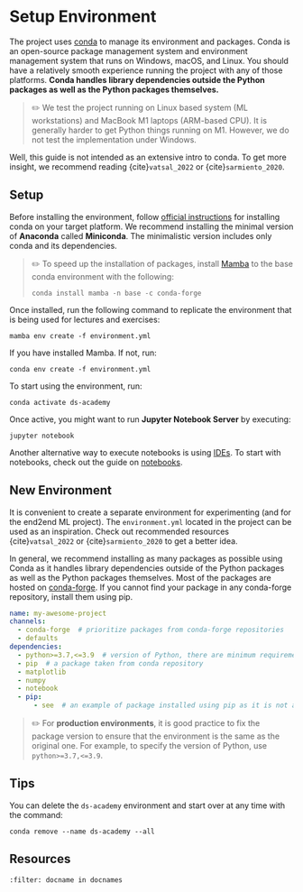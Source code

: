# Setup Environment

The project uses [conda](https://docs.conda.io/en/latest/) to manage its environment and packages. Conda is an
open-source package management system and environment management system that runs on Windows, macOS, and Linux. You
should have a relatively smooth experience running the project with any of those platforms. **Conda handles library
dependencies outside the Python packages as well as the Python packages themselves.**

> ✏️ We test the project running on Linux based system (ML workstations) and MacBook M1 laptops
> (ARM-based CPU). It is generally harder to get Python things running on M1. However, we do not test the
> implementation under Windows.

Well, this guide is not intended as an extensive intro to conda. To get more insight, we recommend reading
{cite}`vatsal_2022` or {cite}`sarmiento_2020`.

## Setup

Before installing the environment,
follow [official instructions](https://docs.conda.io/projects/conda/en/latest/user-guide/install/index.html) for
installing conda on your target platform. We recommend installing the minimal version of **Anaconda** called
**Miniconda**. The minimalistic version includes only conda and its dependencies.

> ✏️ To speed up the installation of packages, install [Mamba](https://github.com/mamba-org/mamba)
> to the base conda environment with the following:
>
> ```console
> conda install mamba -n base -c conda-forge
> ```

Once installed, run the following command to replicate the environment that is being used for lectures and exercises:

```console
mamba env create -f environment.yml
```

If you have installed Mamba. If not, run:

```console
conda env create -f environment.yml
```

To start using the environment, run:

```console
conda activate ds-academy
```

Once active, you might want to run **Jupyter Notebook Server** by executing:

```console
jupyter notebook
```

Another alternative way to execute notebooks is using [IDEs](ide-overview.md). To start with notebooks, check out the
guide on [notebooks](notebooks.ipynb).

## New Environment

It is convenient to create a separate environment for experimenting (and for the end2end ML project).
The `environment.yml` located in the project can be used as an inspiration. Check out recommended resources
{cite}`vatsal_2022` or {cite}`sarmiento_2020` to get a better idea.

In general, we recommend installing as many packages as possible using Conda as it handles library dependencies outside
of the Python packages as well as the Python packages themselves. Most of the packages are hosted
on [conda-forge](https://anaconda.org/conda-forge/repo). If you cannot find your package in any conda-forge repository,
install them using pip.

```yaml
name: my-awesome-project
channels:
  - conda-forge  # prioritize packages from conda-forge repositories
  - defaults
dependencies:
  - python>=3.7,<=3.9  # version of Python, there are minimum requirements on version, we leave it up to conda
  - pip  # a package taken from conda repository
  - matplotlib
  - numpy
  - notebook
  - pip:
      - see  # an example of package installed using pip as it is not available on conda
```

> ✏️ For **production environments**, it is good practice to fix the package version to ensure that
> the environment is the same as the original one. For example, to specify the version of Python,
> use `python>=3.7,<=3.9`.

## Tips

You can delete the `ds-academy` environment and start over at any time with the command:

```console
conda remove --name ds-academy --all
```

## Resources

```{bibliography}
:filter: docname in docnames
```
